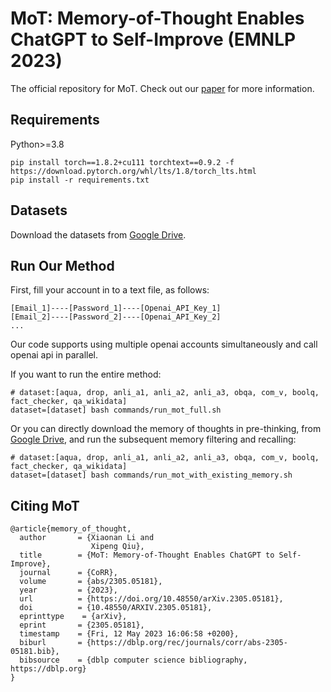 # MoT: Memory-of-Thought Enables ChatGPT to Self-Improve (EMNLP 2023)

The official repository for MoT. 
Check out our [paper](https://arxiv.org/pdf/2305.05181.pdf) for more information.




## Requirements

Python>=3.8
```
pip install torch==1.8.2+cu111 torchtext==0.9.2 -f https://download.pytorch.org/whl/lts/1.8/torch_lts.html
pip install -r requirements.txt
```

## Datasets

Download the datasets from [Google Drive](https://drive.google.com/file/d/1UksTfFms_GyeLpFIFkXFnkCVv6lSrcxp/view?usp=sharing).

## Run Our Method
First, fill your account in to a text file, as follows:
```
[Email_1]----[Password_1]----[Openai_API_Key_1]
[Email_2]----[Password_2]----[Openai_API_Key_2]
...
```
Our code supports using multiple openai accounts simultaneously and call openai api in parallel. 

If you want to run the entire method:
```
# dataset:[aqua, drop, anli_a1, anli_a2, anli_a3, obqa, com_v, boolq, fact_checker, qa_wikidata]
dataset=[dataset] bash commands/run_mot_full.sh
```
Or you can directly download the memory of thoughts in pre-thinking, from [Google Drive](https://drive.google.com/file/d/1Rwm3PqGxL6x19oZoXFGso0mpdu7unie6/view?usp=sharing), and run the subsequent memory filtering and recalling:
```
# dataset:[aqua, drop, anli_a1, anli_a2, anli_a3, obqa, com_v, boolq, fact_checker, qa_wikidata]
dataset=[dataset] bash commands/run_mot_with_existing_memory.sh
```


## Citing MoT
```
@article{memory_of_thought,
  author       = {Xiaonan Li and
                  Xipeng Qiu},
  title        = {MoT: Memory-of-Thought Enables ChatGPT to Self-Improve},
  journal      = {CoRR},
  volume       = {abs/2305.05181},
  year         = {2023},
  url          = {https://doi.org/10.48550/arXiv.2305.05181},
  doi          = {10.48550/ARXIV.2305.05181},
  eprinttype    = {arXiv},
  eprint       = {2305.05181},
  timestamp    = {Fri, 12 May 2023 16:06:58 +0200},
  biburl       = {https://dblp.org/rec/journals/corr/abs-2305-05181.bib},
  bibsource    = {dblp computer science bibliography, https://dblp.org}
}
```


